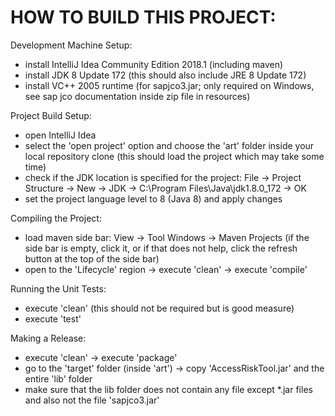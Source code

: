 HOW TO BUILD THIS PROJECT:
==========================

Development Machine Setup:
- install IntelliJ Idea Community Edition 2018.1 (including maven)
- install JDK 8 Update 172 (this should also include JRE 8 Update 172)
- install VC++ 2005 runtime (for sapjco3.jar; only required on Windows, see sap jco documentation inside zip file in resources)

Project Build Setup:
- open IntelliJ Idea
- select the 'open project' option and choose the 'art' folder inside your local repository clone (this should load the project which may take some time)
- check if the JDK location is specified for the project: File -> Project Structure -> New -> JDK -> C:\Program Files\Java\jdk1.8.0_172 -> OK
- set the project language level to 8 (Java 8) and apply changes

Compiling the Project:
- load maven side bar: View -> Tool Windows -> Maven Projects (if the side bar is empty, click it, or if that does not help, click the refresh button at the top of the side bar)
- open to the 'Lifecycle' region -> execute 'clean' -> execute 'compile'

Running the Unit Tests:
- execute 'clean' (this should not be required but is good measure)
- execute 'test'

Making a Release:
- execute 'clean' -> execute 'package'
- go to the 'target' folder (inside 'art') -> copy 'AccessRiskTool.jar' and the entire 'lib' folder
- make sure that the lib folder does not contain any file except *.jar files and also not the file 'sapjco3.jar'